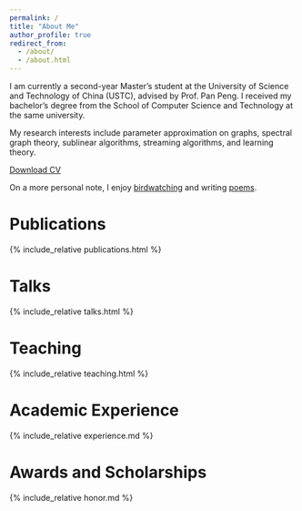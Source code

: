 ```yaml
---
permalink: /
title: "About Me"
author_profile: true
redirect_from: 
  - /about/
  - /about.html
---
```

I am currently a second-year Master’s student at the University of Science and Technology of China (USTC), advised by Prof. Pan Peng. I received my bachelor’s degree from the School of Computer Science and Technology at the same university.

My research interests include parameter approximation on graphs, spectral graph theory, sublinear algorithms, streaming algorithms, and learning theory.

[Download CV](https://yixu-cs.github.io/files/CV-USTC-Yi%20Xu.pdf)

On a more personal note, I enjoy [birdwatching](/misc/birdwatching/) and writing [poems](/misc/poems/).

# Publications
{% include_relative publications.html %}

# Talks
{% include_relative talks.html %}

# Teaching
{% include_relative teaching.html %}

<!-- # Projects
{% include_relative projects.html %} -->

# Academic Experience
{% include_relative experience.md %}

# Awards and Scholarships
{% include_relative honor.md %}

<!-- # Misc
{% include_relative misc.md %} -->